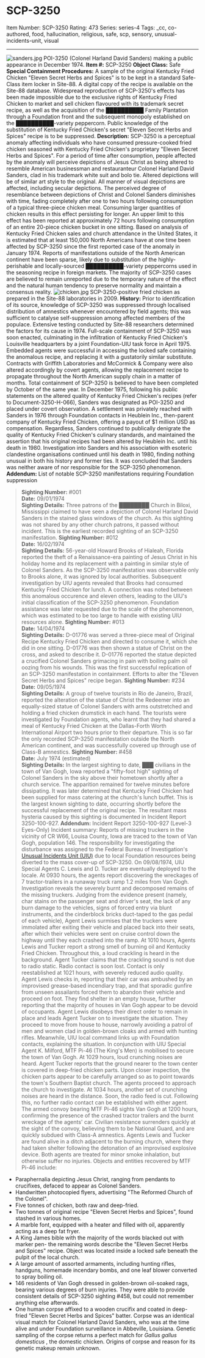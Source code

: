 # SCP-3250
Item Number: SCP-3250
Rating: 473
Series: series-4
Tags: _cc, co-authored, food, hallucination, religious, safe, scp, sensory, unusual-incidents-unit, visual

---

![sanders.jpg](https://scp-wiki.wdfiles.com/local--files/scp-3250/sanders.jpg)
POI-3250 (Colonel Harland David Sanders) making a public appearance in December 1974.
**Item #:** SCP-3250
**Object Class:** Safe
**Special Containment Procedures:** A sample of the original Kentucky Fried Chicken "Eleven Secret Herbs and Spices" is to be kept in a standard Safe-Class item locker in Site-88. A digital copy of the recipe is available on the Site-88 database. Widespread reproduction of SCP-3250's effects has been made impossible due to the exclusive rights of Kentucky Fried Chicken to market and sell chicken flavoured with its trademark secret recipe, as well as the acquisition of the ██████████ Family Plantation through a Foundation front and the subsequent monopoly established on the ██████████-variety peppercorn.
Public knowledge of the substitution of Kentucky Fried Chicken's secret "Eleven Secret Herbs and Spices" recipe is to be suppressed.
**Description:** SCP-3250 is a perceptual anomaly affecting individuals who have consumed pressure-cooked fried chicken seasoned with Kentucky Fried Chicken's proprietary "Eleven Secret Herbs and Spices". For a period of time after consumption, people affected by the anomaly will perceive depictions of Jesus Christ as being altered to resemble American businessman and restauranteur Colonel Harland David Sanders, clad in his trademark white suit and bolo tie. Altered depictions will be of similar art style to the original. All manner of visual depictions are affected, including secular depictions.
The perceived degree of resemblance between depictions of Christ and Colonel Sanders diminishes with time, fading completely after one to two hours following consumption of a typical three-piece chicken meal. Consuming larger quantities of chicken results in this effect persisting for longer. An upper limit to this effect has been reported at approximately 72 hours following consumption of an entire 20-piece chicken bucket in one sitting.
Based on analysis of Kentucky Fried Chicken sales and church attendance in the United States, it is estimated that at least 150,000 North Americans have at one time been affected by SCP-3250 since the first reported case of the anomaly in January 1974. Reports of manifestations outside of the North American continent have been sparse, likely due to substitution of the highly-perishable and locally-sourced ██████████-variety peppercorns used in the seasoning recipe in foreign markets. The majority of SCP-3250 cases are believed to remain unreported due to the temporary nature of the effect and the natural human tendency to preserve normality and maintain a consensus reality.
![chicken.jpg](https://scp-wiki.wdfiles.com/local--files/scp-3250/chicken.jpg)
SCP-3250-positive fried chicken as prepared in the Site-88 laboratories in 2009.
**History:** Prior to identification of its source, knowledge of SCP-3250 was suppressed through localised distribution of amnestics whenever encountered by field agents; this was sufficient to catalyse self-suppression among affected members of the populace. Extensive testing conducted by Site-88 researchers determined the factors for its cause in 1974. Full-scale containment of SCP-3250 was soon enacted, culminating in the infiltration of Kentucky Fried Chicken's Louisville headquarters by a joint Foundation-UIU task force in April 1975. Embedded agents were successful in accessing the locked safe containing the anomalous recipe, and replacing it with a gustatorily similar substitute. Contracts with Griffith Laboratories and McCormick & Company were also altered accordingly by covert agents, allowing the replacement recipe to propagate throughout the North American supply chain in a matter of months. Total containment of SCP-3250 is believed to have been completed by October of the same year.
In December 1975, following his public statements on the altered quality of Kentucky Fried Chicken's recipes (refer to Document-3250-H-066), Sanders was designated as POI-3250 and placed under covert observation. A settlement was privately reached with Sanders in 1976 through Foundation contacts in Heublein Inc., then-parent company of Kentucky Fried Chicken, offering a payout of $1 million USD as compensation. Regardless, Sanders continued to publically denigrate the quality of Kentucky Fried Chicken's culinary standards, and maintained the assertion that his original recipes had been altered by Heublein Inc. until his death in 1980.
Investigation into Sanders and his association with esoteric clandestine organisations continued until his death in 1980, finding nothing unusual in both his history and former ties. It was concluded that Sanders was neither aware of nor responsible for the SCP-3250 phenomenon.
**Addendum:** List of notable SCP-3250 manifestations requiring Foundation suppression
> **Sighting Number:** #001  
>  **Date:** 09/01/1974  
>  **Sighting Details:** Three patrons of the ████████ Church in Biloxi, Mississippi claimed to have seen a depiction of Colonel Harland David Sanders in the stained glass windows of the church. As this sighting was not shared by any other church patrons, it passed without incident. This is the earliest recorded sighting of an SCP-3250 manifestation.
> **Sighting Number:** #012  
>  **Date:** 16/02/1974  
>  **Sighting Details:** 56-year-old Howard Brooks of Hialeah, Florida reported the theft of a Renaissance-era painting of Jesus Christ in his holiday home and its replacement with a painting in similar style of Colonel Sanders. As the SCP-3250 manifestation was observable only to Brooks alone, it was ignored by local authorities. Subsequent investigation by UIU agents revealed that Brooks had consumed Kentucky Fried Chicken for lunch. A connection was noted between this anomalous occurence and eleven others, leading to the UIU's initial classification of the SCP-3250 phenomenon. Foundation assistance was later requested due to the scale of the phenomenon, which was estimated to be too large to handle with existing UIU resources alone.
> **Sighting Number:** #013  
>  **Date:** 14/04/1974  
>  **Sighting Details:** D-01776 was served a three-piece meal of Original Recipe Kentucky Fried Chicken and directed to consume it, which she did in one sitting. D-01776 was then shown a statue of Christ on the cross, and asked to describe it. D-01776 reported the statue depicted a crucified Colonel Sanders grimacing in pain with boiling palm oil oozing from his wounds. This was the first successful replication of an SCP-3250 manifestation in containment. Efforts to alter the "Eleven Secret Herbs and Spices" recipe began.
> **Sighting Number:** #234  
>  **Date:** 09/05/1974  
>  **Sighting Details:** A group of twelve tourists in Rio de Janeiro, Brazil, reported the alteration of the statue of Christ the Redeemer into an equally-sized statue of Colonel Sanders with arms outstretched and holding a fried chicken drumstick in each hand. The tourists were investigated by Foundation agents, who learnt that they had shared a meal of Kentucky Fried Chicken at the Dallas-Forth Worth International Airport two hours prior to their departure. This is so far the only recorded SCP-3250 manifestation outside the North American continent, and was successfully covered up through use of Class-B amnestics.
> **Sighting Number:** #458  
>  **Date:** July 1974 (estimated)  
>  **Sighting Details:** In the largest sighting to date, ███ civilians in the town of Van Gogh, Iowa reported a "fifty-foot high" sighting of Colonel Sanders in the sky above their hometown shortly after a church service. The apparition remained for twelve minutes before dissipating. It was later determined that Kentucky Fried Chicken had been supplied for mass catering at the church's lunch buffet. This is the largest known sighting to date, occurring shortly before the successful replacement of the original recipe. The resultant mass hysteria caused by this sighting is documented in Incident Report 3250-100-927.
**Addendum:** Incident Report 3250-100-927 (Level-3 Eyes-Only)
Incident summary: Reports of missing truckers in the vicinity of CR W66, Louisa County, Iowa are traced to the town of Van Gogh, population 146. The responsibility for investigating the disturbance was assigned to the Federal Bureau of Investigation's [Unusual Incidents Unit (UIU)](http://www.scp-wiki.net/unusual-incidents-unit-hub) due to local Foundation resources being diverted to the mass cover-up of SCP-3250. On 09/08/1974, UIU Special Agents C. Lewis and D. Tucker are eventually deployed to the locale.
At 0930 hours, the agents report discovering the wreckages of 7 tractor-trailers in a runaway truck ramp 1.2 miles from Van Gogh. Investigation reveals the severely burnt and decomposed remains of the missing truckers. Judging from the evidence present (namely, char stains on the passenger seat and driver's seat, the lack of any burn damage to the vehicles, signs of forced entry via blunt instruments, and the cinderblock bricks duct-taped to the gas pedal of each vehicle), Agent Lewis surmises that the truckers were immolated after exiting their vehicle and placed back into their seats, after which their vehicles were sent on cruise control down the highway until they each crashed into the ramp.
At 1010 hours, Agents Lewis and Tucker report a strong smell of burning oil and Kentucky Fried Chicken. Throughout this, a loud crackling is heard in the background. Agent Tucker claims that the crackling sound is not due to radio static. Radio contact is soon lost.
Contact is only reestablished at 1021 hours, with severely reduced audio quality. Agent Lewis checks in, reporting that their car was ambushed by an improvised grease-based incendiary trap, and that sporadic gunfire from unseen assailants forced them to abandon their vehicle and proceed on foot. They find shelter in an empty house, further reporting that the majority of houses in Van Gogh appear to be devoid of occupants. Agent Lewis disobeys their direct order to remain in place and leads Agent Tucker on to investigate the situation. They proceed to move from house to house, narrowly avoiding a patrol of men and women clad in golden-brown cloaks and armed with hunting rifles. Meanwhile, UIU local command links up with Foundation contacts, explaining the situation. In conjunction with UIU Special Agent K. Milford, MTF Pi-46 (The King's Men) is mobilised to secure the town of Van Gogh.
At 1029 hours, loud crunching noises are heard. Agent Tucker reports that the ground nearer to the town center is covered in deep-fried chicken parts. Upon closer inspection, the chicken parts appear to be carefully arranged so as to point towards the town's Southern Baptist church. The agents proceed to approach the church to investigate.
At 1034 hours, another set of crunching noises are heard in the distance. Soon, the radio feed is cut. Following this, no further radio contact can be established with either agent.
The armed convoy bearing MTF Pi-46 sights Van Gogh at 1200 hours, confirming the presence of the crashed tractor trailers and the burnt wreckage of the agents' car. Civilian resistance surrenders quickly at the sight of the convoy, believing them to be National Guard, and are quickly subdued with Class-A amnestics.
Agents Lewis and Tucker are found alive in a ditch adjacent to the burning church, where they had taken shelter following the detonation of an improvised explosive device. Both agents are treated for minor smoke inhalation, but otherwise suffer no injuries.
Objects and entities recovered by MTF Pi-46 include:
  * Paraphernalia depicting Jesus Christ, ranging from pendants to crucifixes, defaced to appear as Colonel Sanders.
  * Handwritten photocopied flyers, advertising "The Reformed Church of the Colonel".
  * Five tonnes of chicken, both raw and deep-fried.
  * Two tonnes of original recipe "Eleven Secret Herbs and Spices", found stashed in various homes.
  * A marble font, equipped with a heater and filled with oil, apparently acting as a deep fat fryer.
  * A King James bible with the majority of the words blacked out with marker pen- the remaining words describe the "Eleven Secret Herbs and Spices" recipe. Object was located inside a locked safe beneath the pulpit of the local church.
  * A large amount of assorted armaments, including hunting rifles, handguns, homemade incendary bombs, and one leaf blower converted to spray boiling oil.
  * 146 residents of Van Gogh dressed in golden-brown oil-soaked rags, bearing various degrees of burn injuries. They were able to provide consistent details of SCP-3250 sighting #458, but could not remember anything else afterwards.
  * One human corpse affixed to a wooden crucifix and coated in deep-fried "Eleven Secret Herbs and Spices" batter. Corpse was an identical visual match for Colonel Harland David Sanders, who was at the time alive and under Foundation surveillance in Abbeville, Louisiana. Genetic sampling of the corpse returns a perfect match for _Gallus gallus domesticus_ , the domestic chicken. Origins of corpse and reason for its genetic makeup remain unknown.